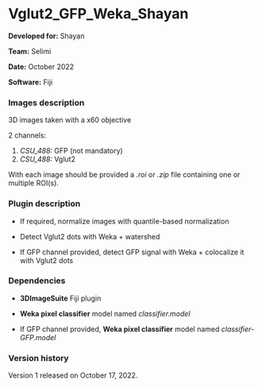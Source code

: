 # Vglut2_GFP_Weka_Shayan

**Developed for:** Shayan

**Team:** Selimi

**Date:** October 2022

**Software:** Fiji

### Images description

3D images taken with a x60 objective

2 channels:
  1. *CSU_488:* GFP (not mandatory)
  2. *CSU_488:* Vglut2

With each image should be provided a *.roi* or *.zip* file containing one or multiple ROI(s).

### Plugin description

* If required, normalize images with quantile-based normalization

* Detect Vglut2 dots with Weka + watershed

* If GFP channel provided, detect GFP signal with Weka + colocalize it with Vglut2 dots


### Dependencies

* **3DImageSuite** Fiji plugin

* **Weka pixel classifier** model named *classifier.model*

* If GFP channel provided, **Weka pixel classifier** model named *classifier-GFP.model*
 

### Version history

Version 1 released on October 17, 2022.
